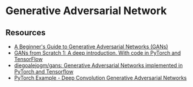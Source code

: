 # Generative Adversarial Network

## Resources

* [A Beginner's Guide to Generative Adversarial Networks (GANs)](https://skymind.ai/wiki/generative-adversarial-network-gan)
* [GANs from Scratch 1: A deep introduction. With code in PyTorch and TensorFlow](https://medium.com/ai-society/gans-from-scratch-1-a-deep-introduction-with-code-in-pytorch-and-tensorflow-cb03cdcdba0f)
* [diegoalejogm/gans: Generative Adversarial Networks implemented in PyTorch and Tensorflow](https://github.com/diegoalejogm/gans)
* [PyTorch Example - Deep Convolution Generative Adversarial Networks](https://github.com/pytorch/examples/tree/master/dcgan)
